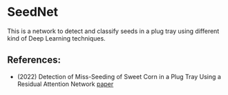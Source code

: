 # SeedNet
This is a network to detect and classify seeds in a plug tray using different kind of Deep Learning techniques. 
## References:
- (2022) Detection of Miss-Seeding of Sweet Corn in a Plug Tray Using a Residual Attention Network [paper](https://www.google.com/url?sa=t&rct=j&q=&esrc=s&source=web&cd=&cad=rja&uact=8&ved=2ahUKEwibiMWA8O_8AhV7rZUCHewrD_IQFnoECA4QAQ&url=https%3A%2F%2Fwww.mdpi.com%2F2076-3417%2F12%2F24%2F12604%2Fpdf&usg=AOvVaw3vfGmechk7k4b0rNMteII1)
